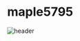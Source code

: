 # maple5795

![header](https://capsule-render.vercel.app/api?type=venom&color=violet&height=300&section=header&text=SEO%20YOUNGWOO&fontSize=90)
